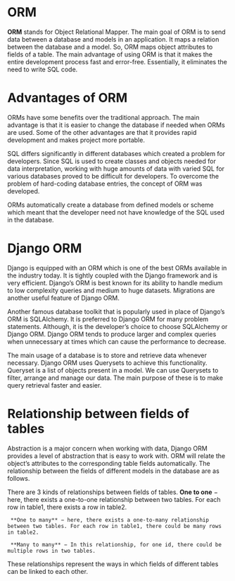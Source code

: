 # ORM
**ORM** stands for Object Relational Mapper. The main goal of ORM is to send data between a database and models in an application. 
It maps a relation between the database and a model. So, ORM maps object attributes to fields of a table.
The main advantage of using ORM is that it makes the entire development process fast and error-free. Essentially, it eliminates the need to write SQL code.

# Advantages of ORM
ORMs have some benefits over the traditional approach. The main advantage is that it is easier to change the database if needed when ORMs are used. Some of the other advantages are that it provides rapid development and makes project more portable.

SQL differs significantly in different databases which created a problem for developers. Since SQL is used to create classes and objects needed for data interpretation, working with huge amounts of data with varied SQL for various databases proved to be difficult for developers. To overcome the problem of hard-coding database entries, the concept of ORM was developed.

ORMs automatically create a database from defined models or scheme which meant that the developer need not have knowledge of the SQL used in the database.

# Django ORM
Django is equipped with an ORM which is one of the best ORMs available in the industry today. It is tightly coupled with the Django framework and is very efficient. Django’s ORM is best known for its ability to handle medium to low complexity queries and medium to huge datasets. Migrations are another useful feature of Django ORM.

Another famous database toolkit that is popularly used in place of Django’s ORM is SQLAlchemy. It is preferred to Django ORM for many problem statements. Although, it is the developer’s choice to choose SQLAlchemy or Django ORM. Django ORM tends to produce larger and complex queries when unnecessary at times which can cause the performance to decrease.

The main usage of a database is to store and retrieve data whenever necessary. Django ORM uses Querysets to achieve this functionality. Queryset is a list of objects present in a model. We can use Querysets to filter, arrange and manage our data. The main purpose of these is to make query retrieval faster and easier.

# Relationship between fields of tables
Abstraction is a major concern when working with data, Django ORM provides a level of abstraction that is easy to work with. ORM will relate the object’s attributes to the corresponding table fields automatically. The relationship between the fields of different models in the database are as follows.

There are 3 kinds of relationships between fields of tables.
     **One to one** − here, there exists a one-to-one relationship between two tables. For each row in table1, there exists a row in table2.

     **One to many** − here, there exists a one-to-many relationship between two tables. For each row in table1, there could be many rows in table2.

     **Many to many** − In this relationship, for one id, there could be multiple rows in two tables.

These relationships represent the ways in which fields of different tables can be linked to each other.
